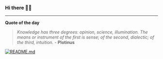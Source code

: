 ### Hi there 👋🏻


---

**Quote of the day**

> *Knowledge has three degrees: opinion, science, illumination. The means or instrument of the first is sense; of the second, dialectic; of the third, intuition.* - **Plotinus** 

[![README.md](https://github.com/marcolovazzano/marcolovazzano/actions/workflows/readme.yml/badge.svg?branch=main)](https://github.com/marcolovazzano/marcolovazzano/actions/workflows/readme.yml)

